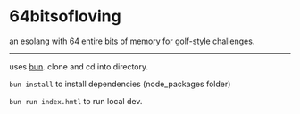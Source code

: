 # 64bitsofloving
an esolang with 64 entire bits of memory for golf-style challenges.


---

uses [bun](https://bun.sh/). 
clone and cd into directory.

`bun install` to install dependencies (node_packages folder)

`bun run index.hmtl` to run local dev.

